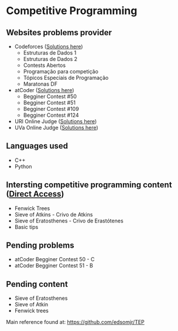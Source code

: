 # Competitive Programming

## Websites problems provider
* Codeforces ([Solutions here](https://github.com/lucasdutraf/competitive-programming/tree/master/codeforces))
  * Estruturas de Dados 1
  * Estruturas de Dados 2
  * Contests Abertos
  * Programação para competição
  * Tópicos Especiais de Programação
  * Maratonas DF
* atCoder ([Solutions here](https://github.com/lucasdutraf/competitive-programming/tree/master/atCoder))
  * Begginer Contest #50
  * Begginer Contest #51
  * Begginer Contest #109
  * Begginer Contest #124
* URI Online Judge ([Solutions here](https://github.com/lucasdutraf/competitive-programming/tree/master/uri-solutions))
* UVa Online Judge ([Solutions here](https://github.com/lucasdutraf/competitive-programming/tree/master/UVa-solutions))

## Languages used
* C++
* Python

## Intersting competitive programming content ([Direct Access](https://github.com/lucasdutraf/competitive-programming/tree/master/interesting-content))
* Fenwick Trees
* Sieve of Atkins - Crivo de Atkins
* Sieve of Eratosthenes - Crivo de Erastótenes
* Basic tips

## Pending problems
* atCoder Begginer Contest 50 - C
* atCoder Begginer Contest 51 - B

## Pending content
* Sieve of Eratosthenes
* Sieve of Atkin
* Fenwick trees

Main reference found at: https://github.com/edsomjr/TEP

